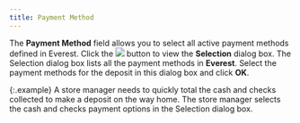 ```yaml
---
title: Payment Method
---
```



The **Payment Method**  field allows you to select all active payment methods defined in Everest.  Click the ![]({{site.acc_baseurl}}/img/browse_button_acc.gif) button to view the **Selection**  dialog box. The Selection dialog box lists all the payment methods in  **Everest**. Select the payment methods  for the deposit in this dialog box and click **OK**.


{:.example}
A store manager needs to quickly total the  cash and checks collected to make a deposit on the way home. The store  manager selects the cash and checks payment options in the Selection dialog  box.
